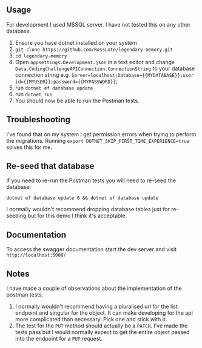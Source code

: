 ## Usage

For development I used MSSQL server. I have not tested this on any other database.

1. Ensure you have dotnet installed on your system
2. `git clone https://github.com/RossLote/legendary-memory.git`
3. `cd legendary-memory`
4. Open `appsettings.Development.json` in a text editor and change `Data.CodingChallengeAPIConnection.ConnectionString` to your database connection string e.g. `Server=localhost;Database={{MYDATABASE}};user id={{MYUSER}};password={{MYPASSWORD}}`;
5. run `dotnet ef database update`
6. run `dotnet run`
7. You should now be able to run the Postman tests.

## Troubleshooting

I've found that on my system I get permission errors when trying to perform the migrations. Running `export DOTNET_SKIP_FIRST_TIME_EXPERIENCE=true` solves this for me.

## Re-seed that database
If you need to re-run the Postman tests you will need to re-seed the database:

`dotnet ef database update 0 && dotnet ef database update`

I normally wouldn't recommend dropping database tables just for re-seeding but for this demo I think it's acceptable.

## Documentation
To access the swagger documentation start the dev server and visit `http://localhost:5000/`

## Notes

I have made a couple of observations about the implementation of the postman tests.

1. I normally wouldn't recommend having a pluralised url for the list endpoint and singular for the object. It can make developing for the api more complicated than necessary. Pick one and stick with it.
2. The test for the `PUT` method should actually be a `PATCH`. I've made the tests pass but I would normally expect to get the entire object passed into the endpoint for a `PUT` request.